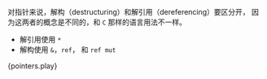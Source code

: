 对指针来说，解构（destructuring）和解引用（dereferencing）要区分开，
因为这两者的概念是不同的，和 `C` 那样的语言用法不一样。

 * 解引用使用 `*`
 * 解构使用 `&`，`ref`， 和 `ref mut`
 
 {pointers.play}
